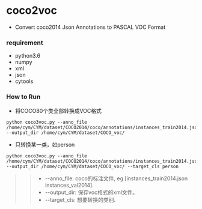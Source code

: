# coco2voc
* Convert coco2014 Json Annotations to PASCAL VOC Format

### requirement
* python3.6
* numpy
* xml
* json
* cytools

### How to Run
* 将COCO80个类全部转换成VOC格式
```
python coco3voc.py --anno_file /home/cym/CYM/dataset/COCO2014/coco/annotations/instances_train2014.json --output_dir /home/cym/CYM/dataset/COCO_voc/
```
* 只转换某一类，如person
```
python coco3voc.py --anno_file /home/cym/CYM/dataset/COCO2014/coco/annotations/instances_train2014.json --output_dir /home/cym/CYM/dataset/COCO_voc/ --target_cls person
```
> > * --anno_file: coco的标注文件, eg.[instances_train2014.json instances_val2014].
> > * --output_dir: 保存voc格式的xml文件。
> > * --target_cls: 想要转换的类别.






